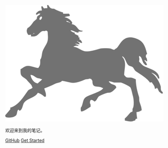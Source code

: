 <!-- _coverpage.md -->


![图片说明](icon.svg)
<!--# docsify <small>3.5</small>--> 欢迎来到我的笔记。

<!--Get Started跳转到主页的标题‘headid’ -->

[GitHub](https://github.com/docsifyjs/docsify/)
[Get Started](#headid)

